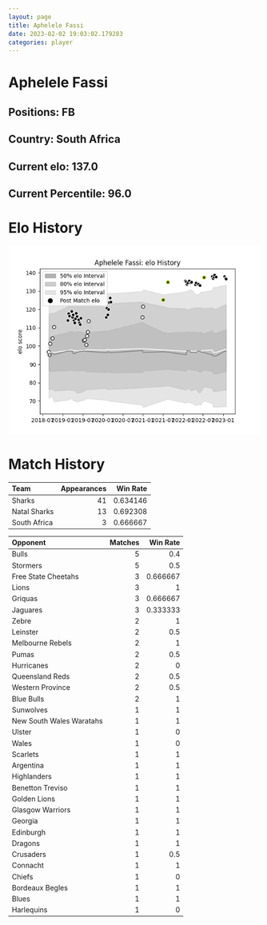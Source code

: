 ```yaml
---  
layout: page  
title: Aphelele Fassi  
date: 2023-02-02 19:03:02.179283  
categories: player  
---
```

# Aphelele Fassi

## Positions: FB

## Country: South Africa

## Current elo: 137.0

## Current Percentile: 96.0

# Elo History


![elo history](history_ApheleleFassi.png)
# Match History


| Team         |   Appearances |   Win Rate |
|:-------------|--------------:|-----------:|
| Sharks       |            41 |   0.634146 |
| Natal Sharks |            13 |   0.692308 |
| South Africa |             3 |   0.666667 |

| Opponent                 |   Matches |   Win Rate |
|:-------------------------|----------:|-----------:|
| Bulls                    |         5 |   0.4      |
| Stormers                 |         5 |   0.5      |
| Free State Cheetahs      |         3 |   0.666667 |
| Lions                    |         3 |   1        |
| Griquas                  |         3 |   0.666667 |
| Jaguares                 |         3 |   0.333333 |
| Zebre                    |         2 |   1        |
| Leinster                 |         2 |   0.5      |
| Melbourne Rebels         |         2 |   1        |
| Pumas                    |         2 |   0.5      |
| Hurricanes               |         2 |   0        |
| Queensland Reds          |         2 |   0.5      |
| Western Province         |         2 |   0.5      |
| Blue Bulls               |         2 |   1        |
| Sunwolves                |         1 |   1        |
| New South Wales Waratahs |         1 |   1        |
| Ulster                   |         1 |   0        |
| Wales                    |         1 |   0        |
| Scarlets                 |         1 |   1        |
| Argentina                |         1 |   1        |
| Highlanders              |         1 |   1        |
| Benetton Treviso         |         1 |   1        |
| Golden Lions             |         1 |   1        |
| Glasgow Warriors         |         1 |   1        |
| Georgia                  |         1 |   1        |
| Edinburgh                |         1 |   1        |
| Dragons                  |         1 |   1        |
| Crusaders                |         1 |   0.5      |
| Connacht                 |         1 |   1        |
| Chiefs                   |         1 |   0        |
| Bordeaux Begles          |         1 |   1        |
| Blues                    |         1 |   1        |
| Harlequins               |         1 |   0        |